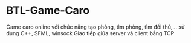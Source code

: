 # BTL-Game-Caro
  Game caro online với chức năng tạo phòng, tìm phòng, tìm đối thủ,... sử dụng C++, SFML, winsock
  Giao tiếp giữa server và client bằng TCP 
